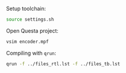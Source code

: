 Setup toolchain:

```sh
source settings.sh
```

Open Questa project:
```sh
vsim encoder.mpf
```

Compiling with `qrun`:
```sh
qrun -f ../files_rtl.lst -f ../files_tb.lst
```
